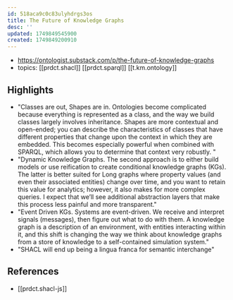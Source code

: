 ```yaml
---
id: 518aca9c0c83ulyhdrgs3os
title: The Future of Knowledge Graphs
desc: ''
updated: 1749849545900
created: 1749849200910
---
```


- https://ontologist.substack.com/p/the-future-of-knowledge-graphs
- topics: [[prdct.shacl]] [[prdct.sparql]] [[t.km.ontology]]


## Highlights

- "Classes are out, Shapes are in. Ontologies become complicated because everything is represented as a class, and the way we build classes largely involves inheritance. Shapes are more contextual and open-ended; you can describe the characteristics of classes that have different properties that change upon the context in which they are embedded. This becomes especially powerful when combined with SPARQL, which allows you to determine that context very robustly. "
- "Dynamic Knowledge Graphs. The second approach is to either build models or use reification to create conditional knowledge graphs (KGs). The latter is better suited for Long graphs where property values (and even their associated entities) change over time, and you want to retain this value for analytics; however, it also makes for more complex queries. I expect that we’ll see additional abstraction layers that make this process less painful and more transparent."
- "Event Driven KGs. Systems are event-driven. We receive and interpret signals (messages), then figure out what to do with them. A knowledge graph is a description of an environment, with entities interacting within it, and this shift is changing the way we think about knowledge graphs from a store of knowledge to a self-contained simulation system."
- "SHACL will end up being a lingua franca for semantic interchange"

## References

- [[prdct.shacl-js]]